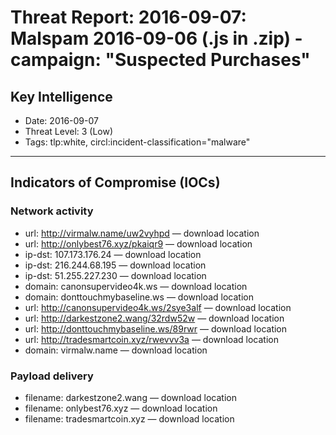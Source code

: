 # Threat Report: 2016-09-07: Malspam 2016-09-06 (.js in .zip) - campaign: "Suspected Purchases"


## Key Intelligence
* Date: 2016-09-07
* Threat Level: 3 (Low)
* Tags: tlp:white, circl:incident-classification="malware"

---

## Indicators of Compromise (IOCs)
### Network activity
* url: http://virmalw.name/uw2vyhpd — download location
* url: http://onlybest76.xyz/pkaiqr9 — download location
* ip-dst: 107.173.176.24 — download location
* ip-dst: 216.244.68.195 — download location
* ip-dst: 51.255.227.230 — download location
* domain: canonsupervideo4k.ws — download location
* domain: donttouchmybaseline.ws — download location
* url: http://canonsupervideo4k.ws/2sye3alf — download location
* url: http://darkestzone2.wang/32rdw52w — download location
* url: http://donttouchmybaseline.ws/89rwr — download location
* url: http://tradesmartcoin.xyz/rwevvv3a — download location
* domain: virmalw.name — download location

### Payload delivery
* filename: darkestzone2.wang — download location
* filename: onlybest76.xyz — download location
* filename: tradesmartcoin.xyz — download location
